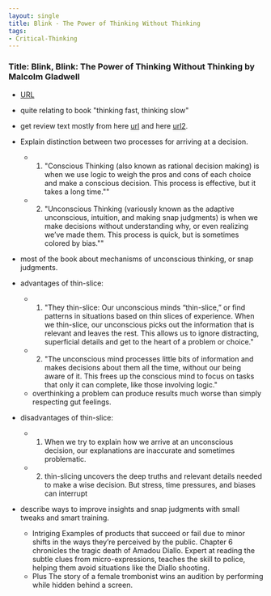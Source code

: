 ```yaml
---
layout: single
title: Blink - The Power of Thinking Without Thinking
tags:
- Critical-Thinking
---
```



###  Title: Blink, Blink: The Power of Thinking Without Thinking by Malcolm Gladwell

- [URL](https://www.amazon.com/Blink-Power-Thinking-Without-ebook/dp/B000PAAH3K/ref=tmm_kin_swatch_0?_encoding=UTF8&qid=&sr=)

- quite relating to book "thinking fast, thinking slow"
- get review text mostly from here [url](https://www.shortform.com/summary/blink-summary-malcolm-gladwell?gclid=CjwKCAiA7t3yBRADEiwA4GFlI28rhagJ0GeIOJ-QgtUgNyFpfwsehl4_EayNYl_S5aJo4LtT_uH6gRoC-FwQAvD_BwE) and here [url2](http://www.supersummary.com/blink/summary/).

- Explain distinction between two processes for arriving at a decision.
  + 1. "Conscious Thinking (also known as rational decision making) is when we use logic to weigh the pros and cons of each choice and make a conscious decision. This process is effective, but it takes a long time.""

  + 2. "Unconscious Thinking (variously known as the adaptive unconscious, intuition, and making snap judgments) is when we make decisions without understanding why, or even realizing we’ve made them. This process is quick, but is sometimes colored by bias.""

- most of the book about mechanisms of unconscious thinking, or snap judgments.

- advantages of thin-slice: 
  + 1) "They thin-slice: Our unconscious minds “thin-slice,” or find patterns in situations based on thin slices of experience. When we thin-slice, our unconscious picks out the information that is relevant and leaves the rest. This allows us to ignore distracting, superficial details and get to the heart of a problem or choice."
  + 2) "The unconscious mind processes little bits of information and makes decisions about them all the time, without our being aware of it. This frees up the conscious mind to focus on tasks that only it can complete, like those involving logic."
  + overthinking a problem can produce results much worse than simply respecting gut feelings. 

- disadvantages of thin-slice: 
  + 1) When we try to explain how we arrive at an unconscious decision, our explanations are inaccurate and sometimes problematic.
  + 2) thin-slicing uncovers the deep truths and relevant details needed to make a wise decision. But stress, time pressures, and biases can interrupt 

- describe ways to improve insights and snap judgments with small tweaks and smart training. 
	+ Intriging Examples of products that succeed or fail due to minor shifts in the ways they’re perceived by the public. Chapter 6 chronicles the tragic death of Amadou Diallo. Expert at reading the subtle clues from micro-expressions, teaches the skill to police, helping them avoid situations like the Diallo shooting. 
	+ Plus The story of a female trombonist wins an audition by performing while hidden behind a screen. 